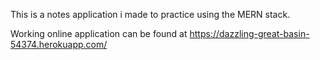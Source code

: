 This is a notes application i made to practice using the MERN stack.

Working online application can be found at https://dazzling-great-basin-54374.herokuapp.com/